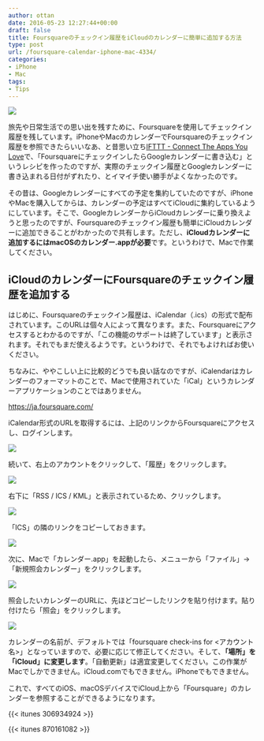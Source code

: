 ```yaml
---
author: ottan
date: 2016-05-23 12:27:44+00:00
draft: false
title: Foursquareのチェックイン履歴をiCloudのカレンダーに簡単に追加する方法
type: post
url: /foursquare-calendar-iphone-mac-4334/
categories:
- iPhone
- Mac
tags:
- Tips
---
```


![](/images/2016/05/160523-5742efd302b60.jpg)






旅先や日常生活での思い出を残すために、Foursquareを使用してチェックイン履歴を残しています。iPhoneやMacのカレンダーでFoursquareのチェックイン履歴を参照できたらいいなあ、と昔思い立ち[IFTTT - Connect The Apps You Love](https://ifttt.com/)で、「FoursquareにチェックインしたらGoogleカレンダーに書き込む」というレシピを作ったのですが、実際のチェックイン履歴とGoogleカレンダーに書き込まれる日付がずれたり、とイマイチ使い勝手がよくなかったのです。





その昔は、Googleカレンダーにすべての予定を集約していたのですが、iPhoneやMacを購入してからは、カレンダーの予定はすべてiCloudに集約しているようにしています。そこで、GoogleカレンダーからiCloudカレンダーに乗り換えようと思ったのですが、Foursquareのチェックイン履歴も簡単にiCloudカレンダーに追加できることがわかったので共有します。ただし、**iCloudカレンダーに追加するにはmacOSのカレンダー.appが必要**です。というわけで、Macで作業してください。





## iCloudのカレンダーにFoursquareのチェックイン履歴を追加する





はじめに、Foursquareのチェックイン履歴は、iCalendar（.ics）の形式で配布されています。このURLは個々人によって異なります。また、Foursquareにアクセスするとわかるのですが、「この機能のサポートは終了しています」と表示されます。それでもまだ使えるようです。というわけで、それでもよければお使いください。





ちなみに、ややこしい上に比較的どうでも良い話なのですが、iCalendarはカレンダーのフォーマットのことで、Macで使用されていた「iCal」というカレンダーアプリケーションのことではありません。



https://ja.foursquare.com/



iCalendar形式のURLを取得するには、上記のリンクからFoursquareにアクセスし、ログインします。





![](/images/2016/05/160523-5742f37cceca0.png)






続いて、右上のアカウントをクリックして、「履歴」をクリックします。





![](/images/2016/05/160523-5742f3868d25a.png)






右下に「RSS / ICS / KML」と表示されているため、クリックします。





![](/images/2016/05/160523-5742f3afc7613.png)






「ICS」の隣のリンクをコピーしておきます。





![](/images/2016/05/160523-5742f3b5a20b1.png)






次に、Macで「カレンダー.app」を起動したら、メニューから「ファイル」→「新規照会カレンダー」をクリックします。





![](/images/2016/05/160523-5742f3bb35a9f.png)






照会したいカレンダーのURLに、先ほどコピーしたリンクを貼り付けます。貼り付けたら「照会」をクリックします。





![](/images/2016/05/160523-5742f3c262d9a.png)






カレンダーの名前が、デフォルトでは「foursquare check-ins for <アカウント名>」となっていますので、必要に応じて修正してください。そして、**「場所」を「iCloud」に変更します**。「自動更新」は適宜変更してください。この作業がMacでしかできません。iCloud.comでもできません。iPhoneでもできません。





これで、すべてのiOS、macOSデバイスでiCloud上から「Foursquare」のカレンダーを参照することができるようになります。



{{< itunes 306934924 >}}

{{< itunes 870161082 >}}

